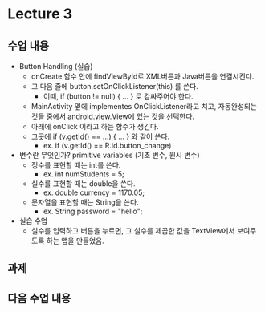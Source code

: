 # Lecture 3

## 수업 내용
- Button Handling (실습)
	- onCreate 함수 안에 findViewById로 XML버튼과 Java버튼을 연결시킨다.
	- 그 다음 줄에 button.setOnClickListener(this) 를 쓴다.
		- 이때, if (button != null) { ... } 로 감싸주어야 한다. 
	- MainActivity 옆에 implementes OnClickListener라고 치고, 자동완성되는 것들 중에서 android.view.View에 있는 것을 선택한다.
	- 아래에 onClick 이라고 하는 함수가 생긴다.
	- 그곳에 if (v.getId() == ...) { ... } 와 같이 쓴다.
		- ex. if (v.getId() == R.id.button_change)
- 변수란 무엇인가? primitive variables (기초 변수, 원시 변수)
	- 정수를 표현할 때는 int를 쓴다.
		- ex. int numStudents = 5;
	- 실수를 표현할 때는 double을 쓴다.
		- ex. double currency = 1170.05;
	- 문자열을 표현할 때는 String을 쓴다.
		- ex. String password = "hello";
- 실습 수업
	- 실수를 입력하고 버튼을 누르면, 그 실수를 제곱한 값을 TextView에서 보여주도록 하는 앱을 만들었음.

## 과제

## 다음 수업 내용
